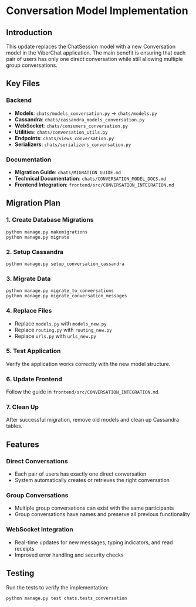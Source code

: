 # Conversation Model Implementation

## Introduction

This update replaces the ChatSession model with a new Conversation model in the ViberChat application. The main benefit is ensuring that each pair of users has only one direct conversation while still allowing multiple group conversations.

## Key Files

### Backend

- **Models**: `chats/models_conversation.py` → `chats/models.py`
- **Cassandra**: `chats/cassandra_models_conversation.py`
- **WebSocket**: `chats/consumers_conversation.py`
- **Utilities**: `chats/conversation_utils.py`
- **Endpoints**: `chats/views_conversation.py`
- **Serializers**: `chats/serializers_conversation.py`

### Documentation

- **Migration Guide**: `chats/MIGRATION_GUIDE.md`
- **Technical Documentation**: `chats/CONVERSATION_MODEL_DOCS.md`
- **Frontend Integration**: `frontend/src/CONVERSATION_INTEGRATION.md`

## Migration Plan

### 1. Create Database Migrations

```
python manage.py makemigrations
python manage.py migrate
```

### 2. Setup Cassandra

```
python manage.py setup_conversation_cassandra
```

### 3. Migrate Data

```
python manage.py migrate_to_conversations
python manage.py migrate_conversation_messages
```

### 4. Replace Files

- Replace `models.py` with `models_new.py`
- Replace `routing.py` with `routing_new.py`
- Replace `urls.py` with `urls_new.py`

### 5. Test Application

Verify the application works correctly with the new model structure.

### 6. Update Frontend

Follow the guide in `frontend/src/CONVERSATION_INTEGRATION.md`.

### 7. Clean Up

After successful migration, remove old models and clean up Cassandra tables.

## Features

### Direct Conversations

- Each pair of users has exactly one direct conversation
- System automatically creates or retrieves the right conversation

### Group Conversations

- Multiple group conversations can exist with the same participants
- Group conversations have names and preserve all previous functionality

### WebSocket Integration

- Real-time updates for new messages, typing indicators, and read receipts
- Improved error handling and security checks

## Testing

Run the tests to verify the implementation:

```
python manage.py test chats.tests_conversation
```
